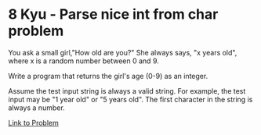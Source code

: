 # 8 Kyu - Parse nice int from char problem

You ask a small girl,"How old are you?" She always says, "x years old", where x is a random number between 0 and 9.

Write a program that returns the girl's age (0-9) as an integer.

Assume the test input string is always a valid string. For example, the test input may be "1 year old" or "5 years old". The first character in the string is always a number.

[Link to Problem](https://www.codewars.com/kata/557cd6882bfa3c8a9f0000c1/train/javascript)